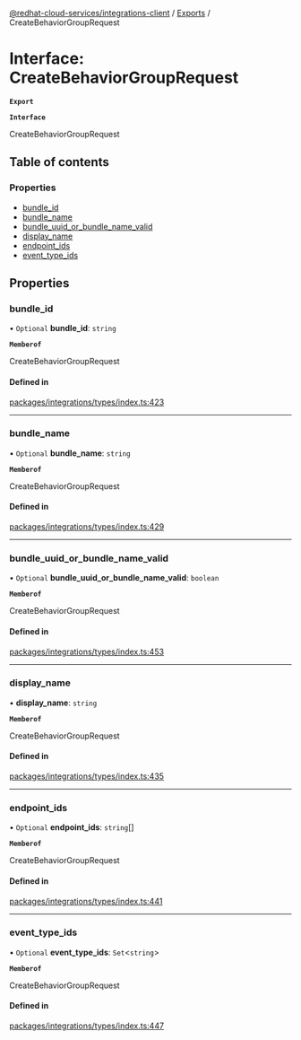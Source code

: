 [@redhat-cloud-services/integrations-client](../README.md) / [Exports](../modules.md) / CreateBehaviorGroupRequest

# Interface: CreateBehaviorGroupRequest

**`Export`**

**`Interface`**

CreateBehaviorGroupRequest

## Table of contents

### Properties

- [bundle\_id](CreateBehaviorGroupRequest.md#bundle_id)
- [bundle\_name](CreateBehaviorGroupRequest.md#bundle_name)
- [bundle\_uuid\_or\_bundle\_name\_valid](CreateBehaviorGroupRequest.md#bundle_uuid_or_bundle_name_valid)
- [display\_name](CreateBehaviorGroupRequest.md#display_name)
- [endpoint\_ids](CreateBehaviorGroupRequest.md#endpoint_ids)
- [event\_type\_ids](CreateBehaviorGroupRequest.md#event_type_ids)

## Properties

### bundle\_id

• `Optional` **bundle\_id**: `string`

**`Memberof`**

CreateBehaviorGroupRequest

#### Defined in

[packages/integrations/types/index.ts:423](https://github.com/RedHatInsights/javascript-clients/blob/master/packages/integrations/types/index.ts#L423)

___

### bundle\_name

• `Optional` **bundle\_name**: `string`

**`Memberof`**

CreateBehaviorGroupRequest

#### Defined in

[packages/integrations/types/index.ts:429](https://github.com/RedHatInsights/javascript-clients/blob/master/packages/integrations/types/index.ts#L429)

___

### bundle\_uuid\_or\_bundle\_name\_valid

• `Optional` **bundle\_uuid\_or\_bundle\_name\_valid**: `boolean`

**`Memberof`**

CreateBehaviorGroupRequest

#### Defined in

[packages/integrations/types/index.ts:453](https://github.com/RedHatInsights/javascript-clients/blob/master/packages/integrations/types/index.ts#L453)

___

### display\_name

• **display\_name**: `string`

**`Memberof`**

CreateBehaviorGroupRequest

#### Defined in

[packages/integrations/types/index.ts:435](https://github.com/RedHatInsights/javascript-clients/blob/master/packages/integrations/types/index.ts#L435)

___

### endpoint\_ids

• `Optional` **endpoint\_ids**: `string`[]

**`Memberof`**

CreateBehaviorGroupRequest

#### Defined in

[packages/integrations/types/index.ts:441](https://github.com/RedHatInsights/javascript-clients/blob/master/packages/integrations/types/index.ts#L441)

___

### event\_type\_ids

• `Optional` **event\_type\_ids**: `Set`<`string`\>

**`Memberof`**

CreateBehaviorGroupRequest

#### Defined in

[packages/integrations/types/index.ts:447](https://github.com/RedHatInsights/javascript-clients/blob/master/packages/integrations/types/index.ts#L447)

